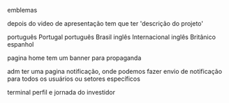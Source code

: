 
emblemas

depois do video de apresentação
tem que ter 'descrição do projeto'

português Portugal
português Brasil
inglês Internacional
inglês Britânico
espanhol


pagina home tem um banner para propaganda


adm
ter uma pagina notificação, onde podemos fazer envio de  notificação para todos os usuários ou setores  específicos


terminal perfil
e jornada do investidor
